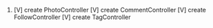 1.  [V] create PhotoController
    [V] create CommentController
    [V] create FollowController
    [V] create TagController
